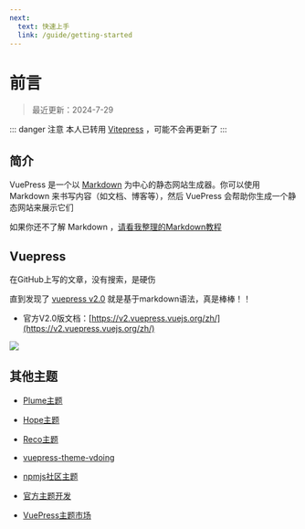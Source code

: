 ```yaml
---
next:
  text: 快速上手
  link: /guide/getting-started
---
```


# 前言

> 最近更新：2024-7-29

::: danger 注意
本人已转用 [Vitepress](https://vitepress.yiov.top/) ，可能不会再更新了
:::


## 简介

VuePress 是一个以 [Markdown](https://zh.wikipedia.org/wiki/Markdown) 为中心的静态网站生成器。你可以使用 Markdown 来书写内容（如文档、博客等），然后 VuePress 会帮助你生成一个静态网站来展示它们


如果你还不了解 Markdown ，[请看我整理的Markdown教程](https://yiov.top/computer/markdown.html)



## Vuepress <Badge type="warning" text="v2.0" vertical="top" />


在GitHub上写的文章，没有搜索，是硬伤


直到发现了 [vuepress v2.0](https://github.com/vuepress/vuepress-next) 就是基于markdown语法，真是棒棒！！


* 官方V2.0版文档：[https://v2.vuepress.vuejs.org/zh/](https://v2.vuepress.vuejs.org/zh/)


![](/vuepress.png)



## 其他主题


* [Plume主题](https://theme-plume.vuejs.press/)

* [Hope主题](https://theme-hope.vuejs.press/zh/)

* [Reco主题](https://theme-reco.vuejs.press/)

* [vuepress-theme-vdoing](https://doc.xugaoyi.com/)

* [npmjs社区主题](https://www.npmjs.com/search?q=keywords:vuepress-theme)

* [官方主题开发](https://v2.vuepress.vuejs.org/zh/advanced/theme.html)

* [VuePress主题市场](https://marketplace.vuejs.press/zh/themes/)

